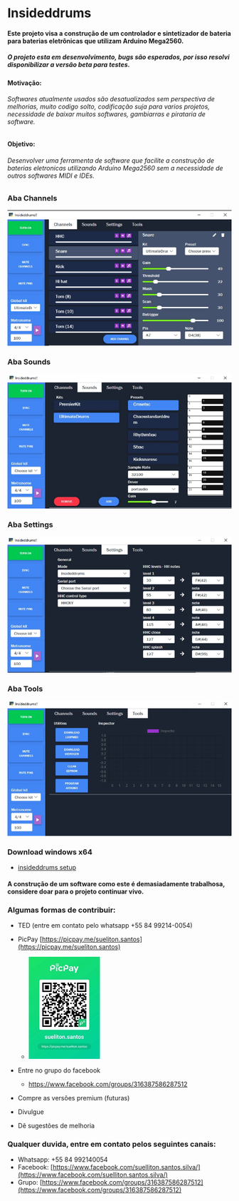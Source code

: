 # Insideddrums

#### Este projeto visa a construção de um controlador e sintetizador de bateria para baterias eletrônicas que utilizam Arduino Mega2560.
##### O projeto esta em desenvolvimento, bugs são esperados, por isso resolvi disponibilizar a versão beta para testes. 
#### Motivação:
###### Softwares atualmente usados são desatualizados sem perspectiva de melhorias, muito codigo solto, codificação suja para varios projetos, necessidade de baixar muitos softwares, gambiarras e pirataria de software.
#### Objetivo:
###### Desenvolver uma ferramenta de software que facilite a construção de baterias eletronicas utilizando Arduíno Mega2560 sem a necessidade de outros softwares MIDI e IDEs.
  
### Aba Channels
![Aba channels](/insideddrums.jpg) 

### Aba Sounds
![Aba sounds](/insideddrums2.jpg)

### Aba Settings
![Aba settings](/insideddrums3.jpg)

### Aba Tools
![Aba tools](/insideddrums4.jpg)

### Download windows x64
* [insideddrums setup](https://mega.nz/file/ehsj0bDT#TVuyvel4xUiqBQUkMILtxezBI5p8htbkS91-NGH_HaU)


#### A construção de um software como este é demasiadamente trabalhosa, considere doar para o projeto continuar vivo.

### Algumas formas de contribuir: 
* TED (entre em contato pelo whatsapp +55 84 99214-0054)
* PicPay [https://picpay.me/sueliton.santos](https://picpay.me/sueliton.santos)  
    * ![PicPay](/picpay.jpg)
  
* Entre no grupo do facebook
   * https://www.facebook.com/groups/316387586287512
* Compre as versões premium (futuras) 
* Divulgue
* Dê sugestões de melhoria

### Qualquer duvida, entre em contato pelos seguintes canais:
* Whatsapp: +55 84 992140054
* Facebook: [https://www.facebook.com/suelliton.santos.silva/](https://www.facebook.com/suelliton.santos.silva/)
* Grupo: [https://www.facebook.com/groups/316387586287512](https://www.facebook.com/groups/316387586287512)

